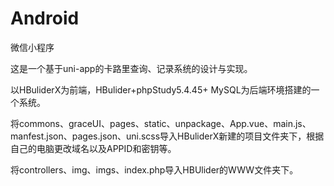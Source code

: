 # Android
微信小程序

这是一个基于uni-app的卡路里查询、记录系统的设计与实现。

以HBuliderX为前端，HBulider+phpStudy5.4.45+ MySQL为后端环境搭建的一个系统。

将commons、graceUI、pages、static、unpackage、App.vue、main.js、manfest.json、pages.json、uni.scss导入HBuliderX新建的项目文件夹下，根据自己的电脑更改域名以及APPID和密钥等。

将controllers、img、imgs、index.php导入HBUlider的WWW文件夹下。
